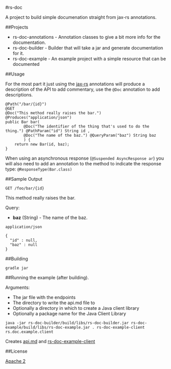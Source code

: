 #rs-doc

A project to build simple documenation straight from jax-rs annotations.

##Projects

* rs-doc-annotations - Annotation classes to give a bit more info for the documentation.
* rs-doc-builder - Builder that will take a jar and generate documentation for it.
* rs-doc-example - An example project with a simple resource that can be documented

##Usage

For the most part it just using the [jax-rs](https://jax-rs-spec.java.net/) annotations will produce a description of the API to add commentary, use the `@Doc` annotation to add descriptions.

```
@Path("/bar/{id}")
@GET
@Doc("This method really raises the bar.")
@Produces("application/json")
public Bar bar(
		@Doc("The identifier of the thing that's used to do the thing.") @PathParam("id") String id , 
		@Doc("The name of the baz.") @QueryParam("baz") String baz
		) {
	return new Bar(id, baz);
}
```

When using an asynchronous response (`@Suspended AsyncResponse ar`) you will also need to add an annotation to the method to indicate the response type: `@ResponseType(Bar.class)`

##Sample Output

`GET /foo/bar/{id}`

This method really raises the bar.

Query:

* **baz** (String) - The name of the baz.

`application/json`

```
{
  "id" : null,
  "baz" : null
}
```

##Building

`gradle jar`

##Running the example (after building).

Arguments:

* The jar file with the endpoints
* The directory to write the api.md file to
* Optionally a directory in which to create a Java client library
* Optionally a package name for the Java Client Library

`java -jar rs-doc-builder/build/libs/rs-doc-builder.jar rs-doc-example/build/libs/rs-doc-example.jar . rs-doc-example-client  rs.doc.example.client`

Creates [api.md](api.md) and [rs-doc-example-client](tree/master/rs-doc-example-client)

##License

[Apache 2](www.apache.org/licenses/LICENSE-2.0)